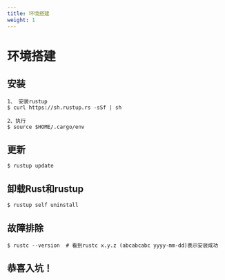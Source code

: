 ```yaml
---
title: 环境搭建
weight: 1
---
```

# 环境搭建

## 安装
```aidl
1、 安装rustup
$ curl https://sh.rustup.rs -sSf | sh

2、执行
$ source $HOME/.cargo/env
```

## 更新
```aidl
$ rustup update
```

## 卸载Rust和rustup
```aidl
$ rustup self uninstall
```

## 故障排除
```aidl
$ rustc --version  # 看到rustc x.y.z (abcabcabc yyyy-mm-dd)表示安装成功
```

## 恭喜入坑！